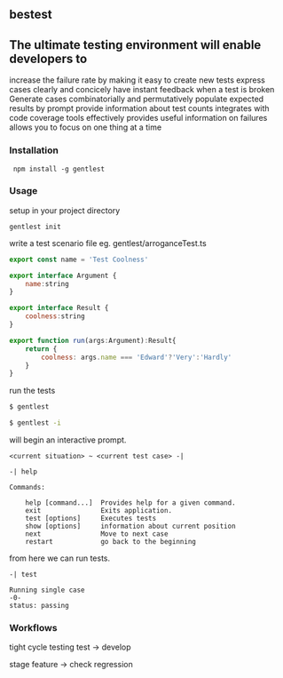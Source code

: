 ## bestest

## The ultimate testing environment will enable developers to 

increase the failure rate by making it easy to create new tests
express cases clearly and concicely
have instant feedback when a test is broken
Generate cases combinatorially and permutatively
populate expected results by prompt
provide information about test counts
integrates with code coverage tools effectively
provides useful information on failures
allows you to focus on one thing at a time 

### Installation

``` npm install -g gentlest```

### Usage 

setup in your project directory
```
gentlest init
```

write a test scenario file
eg. gentlest/arroganceTest.ts

```javascript
export const name = 'Test Coolness'

export interface Argument {
    name:string
}

export interface Result {
    coolness:string
}

export function run(args:Argument):Result{
    return {
        coolness: args.name === 'Edward'?'Very':'Hardly'
    }
}
```

run the tests

``` bash
$ gentlest
```

``` bash
$ gentlest -i 
```

will begin an interactive prompt.

```
<current situation> ~ <current test case> -|
```


```
-| help

Commands:

    help [command...]  Provides help for a given command.
    exit               Exits application.
    test [options]     Executes tests
    show [options]     information about current position
    next               Move to next case
    restart            go back to the beginning
```

from here we can run tests.

```
-| test

Running single case
-0-
status: passing

```

### Workflows

tight cycle testing
test -> develop 

stage feature -> check regression 

